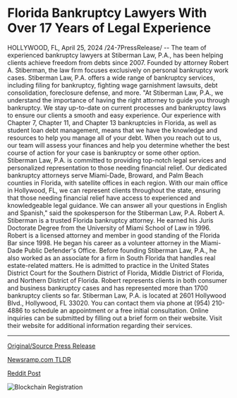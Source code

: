# Florida Bankruptcy Lawyers With Over 17 Years of Legal Experience

HOLLYWOOD, FL, April 25, 2024 /24-7PressRelease/ -- The team of experienced bankruptcy lawyers at Stiberman Law, P.A., has been helping clients achieve freedom from debts since 2007. Founded by attorney Robert A. Stiberman, the law firm focuses exclusively on personal bankruptcy work cases.   Stiberman Law, P.A. offers a wide range of bankruptcy services, including filing for bankruptcy, fighting wage garnishment lawsuits, debt consolidation, foreclosure defense, and more.   "At Stiberman Law, P.A., we understand the importance of having the right attorney to guide you through bankruptcy. We stay up-to-date on current processes and bankruptcy laws to ensure our clients a smooth and easy experience. Our experience with Chapter 7, Chapter 11, and Chapter 13 bankruptcies in Florida, as well as student loan debt management, means that we have the knowledge and resources to help you manage all of your debt. When you reach out to us, our team will assess your finances and help you determine whether the best course of action for your case is bankruptcy or some other option. Stiberman Law, P.A. is committed to providing top-notch legal services and personalized representation to those needing financial relief. Our dedicated bankruptcy attorneys serve Miami-Dade, Broward, and Palm Beach counties in Florida, with satellite offices in each region. With our main office in Hollywood, FL, we can represent clients throughout the state, ensuring that those needing financial relief have access to experienced and knowledgeable legal guidance. We can answer all your questions in English and Spanish," said the spokesperson for the Stiberman Law, P.A.  Robert A. Stiberman is a trusted Florida bankruptcy attorney. He earned his Juris Doctorate Degree from the University of Miami School of Law in 1996. Robert is a licensed attorney and member in good standing of the Florida Bar since 1998. He began his career as a volunteer attorney in the Miami-Dade Public Defender's Office. Before founding Stiberman Law, P.A., he also worked as an associate for a firm in South Florida that handles real estate-related matters.  He is admitted to practice in the United States District Court for the Southern District of Florida, Middle District of Florida, and Northern District of Florida.  Robert represents clients in both consumer and business bankruptcy cases and has represented more than 1700 bankruptcy clients so far.  Stiberman Law, P.A. is located at 2601 Hollywood Blvd., Hollywood, FL 33020. You can contact them via phone at (954) 210-4886 to schedule an appointment or a free initial consultation. Online inquiries can be submitted by filling out a brief form on their website. Visit their website for additional information regarding their services. 

---

[Original/Source Press Release](https://www.24-7pressrelease.com/press-release/510309/florida-bankruptcy-lawyers-with-over-17-years-of-legal-experience)
                    

[Newsramp.com TLDR](None) 



[Reddit Post](https://www.reddit.com/r/Business_NewsRamp/comments/1cclky2/stiberman_law_pa_offers_expert_bankruptcy/) 



![Blockchain Registration](https://cdn.newsramp.app/24-7PressRelease/qrcode/244/25/meanoBjn.webp)